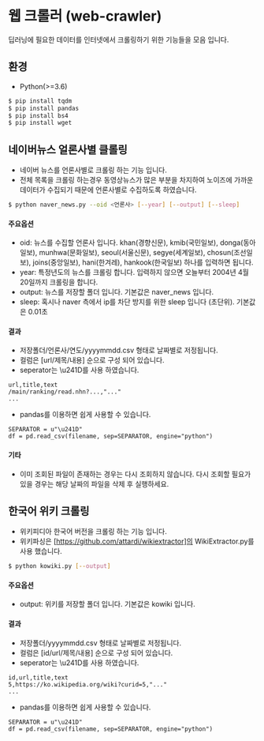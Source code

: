 # 웹 크롤러 (web-crawler)
딥러닝에 필요한 데이터를 인터넷에서 크롤링하기 위한 기능들을 모음 입니다.

## 환경
* Python(>=3.6)

```sh
$ pip install tqdm
$ pip install pandas
$ pip install bs4
$ pip install wget
```

## 네이버뉴스 얼론사별 클롤링
* 네이버 뉴스를 언론사별로 크롤링 하는 기능 입니다.
* 전체 목록을 크롤링 하는경우 동영상뉴스가 많은 부분을 차지하여 노이즈에 가까운 데이터가 수집되기 때문에 언론사별로 수집하도록 하였습니다.

```sh
$ python naver_news.py --oid <언론사> [--year] [--output] [--sleep]
```

#### 주요옵션
* oid: 뉴스를 수집할 언론사 입니다. khan(경향신문), kmib(국민일보), donga(동아일보), munhwa(문화일보), seoul(서울신문), segye(세계일보), chosun(조선일보), joins(중앙일보), hani(한겨레), hankook(한국일보) 하나를 입력하면 됩니다.
* year: 특정년도의 뉴스를 크롤링 합니다. 입력하지 않으면 오늘부터 2004년 4월 20일까지 크롤링을 합니다.
* output: 뉴스를 저장할 폴더 입니다. 기본값은 naver_news 입니다.
* sleep: 혹시나 naver 측에서 ip를 차단 방지를 위한 sleep 입니다 (초단위). 기본값은 0.01초

#### 결과
* 저장폴더/언론사/연도/yyyymmdd.csv 형태로 날짜별로 저정됩니다.
* 컬럼은 [url/제목/내용] 순으로 구성 되어 있습니다.
* seperator는 \u241D를 사용 하였습니다.
```
url,title,text
/main/ranking/read.nhn?...,"..."
...
```
* pandas를 이용하면 쉽게 사용할 수 있습니다.
```
SEPARATOR = u"\u241D"
df = pd.read_csv(filename, sep=SEPARATOR, engine="python")
```

#### 기타
* 이미 조회된 파일이 존재하는 경우는 다시 조회하지 않습니다. 다시 조회할 필요가 있을 경우는 해당 날짜의 파일을 삭제 후 실행하세요.




## 한국어 위키 크롤링
* 위키피디아 한국어 버전을 크롤링 하는 기능 입니다.
* 위키파싱은 [https://github.com/attardi/wikiextractor]의 WikiExtractor.py를 사용 했습니다.

```sh
$ python kowiki.py [--output]
```

#### 주요옵션
* output: 위키를 저장할 폴더 입니다. 기본값은 kowiki 입니다.

#### 결과
* 저장폴더/yyyymmdd.csv 형태로 날짜별로 저정됩니다.
* 컬럼은 [id/url/제목/내용] 순으로 구성 되어 있습니다.
* seperator는 \u241D를 사용 하였습니다.
```
id,url,title,text
5,https://ko.wikipedia.org/wiki?curid=5,"..."
...
```
* pandas를 이용하면 쉽게 사용할 수 있습니다.
```
SEPARATOR = u"\u241D"
df = pd.read_csv(filename, sep=SEPARATOR, engine="python")
```

